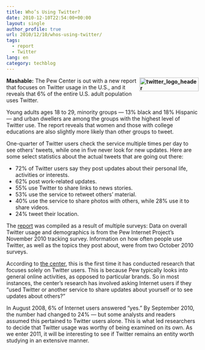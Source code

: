 ```yaml
---
title: Who’s Using Twitter?
date: 2010-12-10T22:54:00+00:00
layout: single
author_profile: true
url: 2010/12/10/whos-using-twitter/
tags:
  - report
  - Twitter
lang: en
category: techblog
---
```

**[<img title="twitter_logo_header" border="0" alt="twitter_logo_header" align="right" src="http://lh4.ggpht.com/_vaUVXcmC3OI/TQKopBkdl4I/AAAAAAAADes/EzSwYDx2tFc/twitter_logo_header_thumb.png?imgmax=800" width="155" height="36" />](http://lh5.ggpht.com/_vaUVXcmC3OI/TQKonKX--eI/AAAAAAAADeo/4oQfatILvtw/s1600-h/twitter_logo_header%5B2%5D.png)Mashable:** The Pew Center is out with a new report that focuses on Twitter usage in the U.S., and it reveals that 6% of the entire U.S. adult population uses Twitter. 

Young adults ages 18 to 29, minority groups — 13% black and 18% Hispanic — and urban dwellers are among the groups with the highest level of Twitter use. The report reveals that women and those with college educations are also slightly more likely than other groups to tweet.

One-quarter of Twitter users check the service multiple times per day to see others’ tweets, while one in five never look for new updates. Here are some select statistics about the actual tweets that are going out there:

  * 72% of Twitter users say they post updates about their personal life, activities or interests. 
  * 62% post work-related updates. 
  * 55% use Twitter to share links to news stories. 
  * 53% use the service to retweet others’ material. 
  * 40% use the service to share photos with others, while 28% use it to share videos. 
  * 24% tweet their location.

The [report](http://pewinternet.org/~/media//Files/Reports/2010/PIP-Twitter-Update-2010.pdf) was compiled as a result of multiple surveys: Data on overall Twitter usage and demographics is from the Pew Internet Project’s November 2010 tracking survey. Information on how often people use Twitter, as well as the topics they post about, were from two October 2010 surveys.

According to [the center](http://pewinternet.org/Reports/2010/Twitter-Update-2010/Findings/Overview.aspx), this is the first time it has conducted research that focuses solely on Twitter users. This is because Pew typically looks into general online activities, as opposed to particular brands. So in most instances, the center’s research has involved asking Internet users if they “used Twitter or another service to share updates about yourself or to see updates about others?”

In August 2008, 6% of Internet users answered “yes.” By September 2010, the number had changed to 24% — but some analysts and readers assumed this pertained to Twitter users alone. This is what led researchers to decide that Twitter usage was worthy of being examined on its own. As we enter 2011, it will be interesting to see if Twitter remains an entity worth studying in an extensive manner.